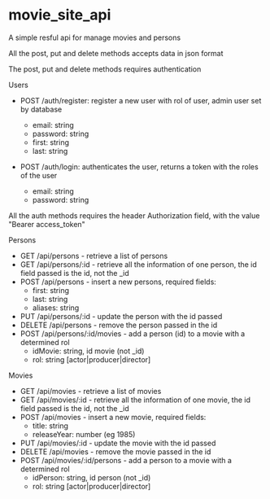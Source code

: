 # movie_site_api

A simple resful api for manage movies and persons

All the post, put and delete methods accepts data in json format

The post, put and delete methods requires authentication

Users
* POST /auth/register: register a new user with rol of user, admin user set by database
  * email: string
  * password: string
  * first: string
  * last: string
  
* POST /auth/login: authenticates the user, returns a token with the roles of the user
  * email: string
  * password: string
  
All the auth methods requires the header Authorization field, with the value "Bearer access_token"

Persons
* GET /api/persons - retrieve a list of persons
* GET /api/persons/:id - retrieve all the information of one person, the id field passed is the id, not the _id
* POST /api/persons - insert a new persons, required fields:
  * first: string
  * last: string
  * aliases: string
* PUT /api/persons/:id - update the person with the id passed
* DELETE /api/persons - remove the person passed in the id
* POST /api/persons/:id/movies - add a person (id) to a movie with a determined rol
  * idMovie: string, id movie (not _id)
  * rol: string [actor|producer|director]
  
Movies
* GET /api/movies - retrieve a list of movies
* GET /api/movies/:id - retrieve all the information of one movie, the id field passed is the id, not the _id
* POST /api/movies - insert a new movie, required fields:
  * title: string
  * releaseYear: number (eg 1985)
* PUT /api/movies/:id - update the movie with the id passed
* DELETE /api/movies - remove the movie passed in the id
* POST /api/movies/:id/persons - add a person to a movie with a determined rol
  * idPerson: string, id person (not _id)
  * rol: string [actor|producer|director]
